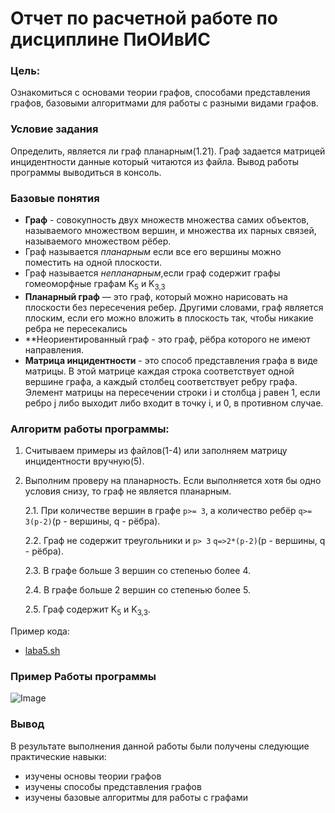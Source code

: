 # Отчет по расчетной работе по дисциплине ПиОИвИС

### Цель:
Ознакомиться с  основами теории графов, способами представления графов, базовыми алгоритмами для работы с разными видами графов.
### Условие задания
Определить, является ли граф планарным(1.21).
Граф задается матрицей инцидентности данные который читаются из файла.
Вывод работы программы выводиться в консоль.
### Базовые понятия 
- **Граф** - совокупность двух множеств множества самих объектов, называемого множеством вершин, и множества их парных связей, называемого множеством рёбер.
- Граф называется *планарным* если все его вершины можно поместить  на одной плоскости.
- Граф называется *непланарным*,если граф содержит графы гомеоморфные графам K<sub>5</sub> и K<sub>3,3</sub>
- **Планарный граф** — это граф, который можно нарисовать на плоскости без пересечения ребер. Другими словами, граф является плоским, если его можно вложить в плоскость так, чтобы никакие ребра не пересекались
- **Неориентированный граф - это граф, рёбра которого не имеют направления.
- **Матрица инцидентности** - это способ представления графа в виде матрицы. В этой матрице каждая строка соответствует одной вершине графа, а каждый столбец соответствует ребру графа. Элемент матрицы на пересечении строки i и столбца j равен 1, если ребро j либо выходит либо входит в точку i, и 0, в противном случае.
### Алгоритм работы программы:
1. Считываем примеры из файлов(1-4) или заполняем матрицу инцидентности вручную(5).
2. Выполним проверу на планарность. Если выполняется хотя бы одно условия снизу, то граф не является планарным.
   
   2.1. При количестве вершин в графе  `p>= 3`, а количество ребёр `q>= 3(p-2)`(p - вершины, q - рёбра).

   2.2. Граф не содержит треугольники и `p> 3` `q=>2*(p-2)`(p - вершины, q - рёбра).
   
   2.3. В графе больше 3 вершин со степенью  более 4.
   
   2.4. В графе больше 2 вершин со степенью более 5.
   
   2.5. Граф содержит  K<sub>5</sub> и K<sub>3,3</sub>.
   
Пример кода:

* [laba5.sh](https://github.com/iis-42x70x/RPIIS/blob/%D0%93%D0%BE%D0%B2%D0%BE%D1%80_%D0%93/sem1/RRo4ka/laba5.sh)


### Пример Работы программы

![Image](https://github.com/iis-42x70x/RPIIS/blob/%D0%93%D0%BE%D0%B2%D0%BE%D1%80_%D0%93/sem1/RRo4ka/example.png)



### Вывод

В результате выполнения данной работы были получены следующие практические навыки:
- изучены основы теории графов
- изучены способы представления графов
- изучены базовые алгоритмы для работы с графами
